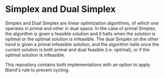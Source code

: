 # Simplex and Dual Simplex
Simplex and Dual Simplex are linear optimization algorithms, of which one operates in primal and other in dual space. In the case of primal Simplex, the algorithm is given a feasible solution and it halts when the solution is optimal or the optimal solution is infeasible. The dual Simplex on the other hand is given a primal infeasible solution, and the algorithm halts once the current solution is both primal and dual feasible (i.e. optimal), or if the optimal solution is infeasible. 

This repository contains both implementations with an option to apply Bland's rule to prevent cycling.
